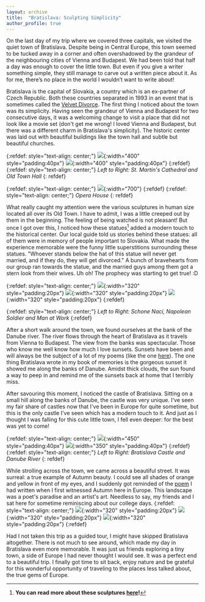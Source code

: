 ```yaml
---
layout: archive
title:  "Bratislava: Sculpting Simplicity"
author_profile: true
---
```

On the last day of my trip where we covered three capitals, we visited the quiet town of Bratislava. Despite being in Central Europe, this town seemed to be tucked away in a corner and often overshadowed by the grandeur of the neighbouring cities of Vienna and Budapest. We had been told that half a day was enough to cover the little town. But even if you give a writer something simple, they still manage to carve out a written piece about it. As for me, there’s no place in the world I wouldn’t want to write about!


Bratislava is the capital of Slovakia, a country which is an ex-partner of Czech Republic. Both these countries separated in 1993 in an event that is sometimes called the [Velvet Divorce](https://en.wikipedia.org/wiki/Dissolution_of_Czechoslovakia). The first thing I noticed about the town was its simplicity. Having seen the grandeur of Vienna and Budapest for two consecutive days, it was a welcoming change to visit a place that did not look like a movie set (don't get me wrong! I loved Vienna and Budapest, but there was a different charm in Bratislava's simplicity). The historic center was laid out with beautiful buildings like the town hall and subtle but beautiful churches. 

{:refdef: style="text-align: center;"}
![](/images/Bratislava5.jpg){:width="400" style="padding:40px"} 
![](/images/Bratislava6.jpg){:width="400" style="padding:40px"} 
{:refdef}
{:refdef: style="text-align: center;"}
*Left to Right: St. Martin's Cathedral and Old Town Hall*
{: refdef}

{:refdef: style="text-align: center;"}
![](/images/Bratislava4.jpg){:width="700"}
{:refdef}
{:refdef: style="text-align: center;"}
*Opera House*
{: refdef}

What really caught my attention were the various sculptures in human size located all over its Old Town. I have to admit, I was a little creeped out by them in the beginning. The feeling of being watched is not pleasant! But once I got over this, I noticed how these statues[^1] added a modern touch to the historical center. Our local guide told us stories behind these statues: all of them were in memory of people important to Slovakia. What made the experience memorable were the funny little superstitions surrounding these statues. "Whoever stands below the hat of this statue will never get married, and if they do, they will get divorced." A bunch of bravehearts from our group ran towards the statue, and the married guys among them got a stern look from their wives. Uh oh! The prophecy was starting to get true! :D

{:refdef: style="text-align: center;"}
![](/images/Bratislava1.jpg){:width="320" style="padding:20px"} 
![](/images/Bratislava2.jpg){:width="320" style="padding:20px"} 
![](/images/Bratislava3.jpg){:width="320" style="padding:20px"} 
{:refdef} 

{:refdef: style="text-align: center;"}
*Left to Right: Schone Naci, Napolean Soldier and Man at Work*
{:refdef} 

After a short walk around the town, we found ourselves at the bank of the Danube river. The river flows through the heart of Bratislava as it travels from Vienna to Budapest. The view from the banks was spectacular. Those who know me well know how much I love sunsets. Sunsets have been and will always be the subject of a lot of my poems (like the one [here](https://allpoetry.com/poem/14030763-The-Lost-Sunsets-by-Mugdhak)). The one thing Bratislava wrote in my book of memories is the gorgeous sunset it showed me along the banks of Danube. Amidst thick clouds, the sun found a way to peep in and remind me of the sunsets back at home that I terribly miss. 

After savouring this moment, I noticed the castle of Bratislava. Sitting on a small hill along the banks of Danube, the castle was very unique. I've seen my fair share of castles now that I've been in Europe for quite sometime, but this is the only castle I've seen which has a modern touch to it. And just as I thought I was falling for this cute little town, I fell even deeper: for the best was yet to come!

{:refdef: style="text-align: center;"}
![](/images/Bratislava7.jpg){:width="450" style="padding:40px"} 
![](/images/Bratislava8.jpg){:width="350" style="padding:40px"} 
{:refdef}
{:refdef: style="text-align: center;"}
*Left to Right: Bratislava Castle and Danube River*
{: refdef}

While strolling across the town, we came across a beautiful street. It was surreal: a true example of Autumn beauty. I could see all shades of orange and yellow in front of my eyes, and I suddenly got reminded of the [poem](https://allpoetry.com/poem/14783571-Harvest-by-Mugdhak) I had written when I first witnessed Autumn here in Europe. This landscape was a poet's paradise and an artist's art. Needless to say, my friends and I sat here for sometime reminiscing about our college days. 
{:refdef: style="text-align: center;"}
![](/images/Bratislava9.jpg){:width="320" style="padding:20px"} 
![](/images/Bratislava10.jpg){:width="320" style="padding:20px"} 
![](/images/Bratislava11.jpg){:width="320" style="padding:20px"} 
{:refdef} 

Had I not taken this trip as a guided tour, I might have skipped Bratislava altogether. There is not much to see around, which made my day in Bratislava even more memorable. It was just us friends exploring a tiny town, a side of Europe I had never thought I would see. It was a perfect end to a beautiful trip. I finally got time to sit back, enjoy nature and be grateful for this wonderful opportunity of traveling to the places less talked about, the true gems of Europe.

[^1]: **You can read more about these sculptures [here](https://www.welcometobratislava.eu/bratislava-statues/)!**